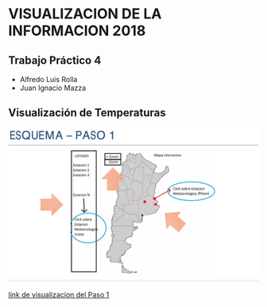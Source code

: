 
# VISUALIZACION DE LA INFORMACION 2018
## Trabajo Práctico 4 
* Alfredo Luis Rolla 
* Juan Ignacio Mazza 

## Visualización de Temperaturas

![](img/Paso_1.png?raw=true)

[link de visualizacion del Paso 1](https://ciclon.cima.fcen.uba.ar/Visu2018/)
